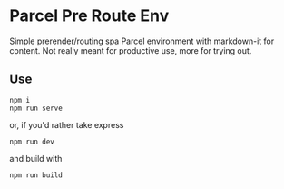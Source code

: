 # Parcel Pre Route Env

Simple prerender/routing spa Parcel environment with markdown-it for content.
Not really meant for productive use, more for trying out.


## Use

```shell
npm i
npm run serve
```

or, if you'd rather take express

```shell
npm run dev
```

and build with

```shell
npm run build
```


